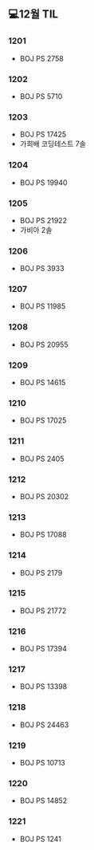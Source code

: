 ## 💻12월 TIL

### 1201
* BOJ PS 2758

### 1202
* BOJ PS 5710

### 1203
* BOJ PS 17425
* 가희배 코딩테스트 7솔

### 1204
* BOJ PS 19940

### 1205
* BOJ PS 21922
* 가비아 2솔

### 1206
* BOJ PS 3933

### 1207
* BOJ PS 11985

### 1208
* BOJ PS 20955

### 1209
* BOJ PS 14615

### 1210
* BOJ PS 17025

### 1211
* BOJ PS 2405

### 1212
* BOJ PS 20302

### 1213
* BOJ PS 17088

### 1214
* BOJ PS 2179

### 1215
* BOJ PS 21772

### 1216
* BOJ PS 17394

### 1217
* BOJ PS 13398

### 1218
* BOJ PS 24463

### 1219
* BOJ PS 10713

### 1220
* BOJ PS 14852

### 1221
* BOJ PS 1241